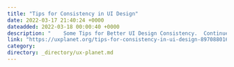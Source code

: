 ```yaml
---
title: "Tips for Consistency in UI Design"
date: 2022-03-17 21:40:24 +0000
dateadded: 2022-03-18 00:00:40 +0000
description: "    Some Tips for Better UI Design Consistency.  Continue reading on UX Planet »  "
link: "https://uxplanet.org/tips-for-consistency-in-ui-design-897088016286?source=rss----819cc2aaeee0---4"
category:
directory: _directory/ux-planet.md
---
```

